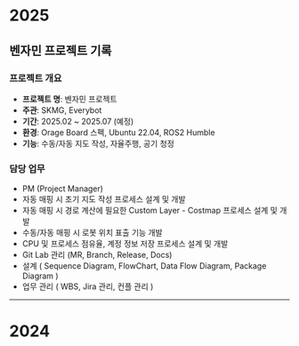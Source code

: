 # 2025
## 벤자민 프로젝트 기록
### 프로젝트 개요  
- **프로젝트 명**: 벤자민 프로젝트  
- **주관**: SKMG, Everybot  
- **기간**: 2025.02 ~ 2025.07 (예정)
- **환경**: Orage Board 스펙, Ubuntu 22.04, ROS2 Humble
- **기능**: 수동/자동 지도 작성, 자율주행, 공기 청정
### 담당 업무  
- PM (Project Manager)
- 자동 매핑 시 초기 지도 작성 프로세스 설계 및 개발  
- 자동 매핑 시 경로 계산에 필요한 Custom Layer - Costmap 프로세스 설계 및 개발  
- 수동/자동 매핑 시 로봇 위치 표출 기능 개발
- CPU 및 프로세스 점유율, 계정 정보 저장 프로세스 설계 및 개발
- Git Lab 관리 (MR, Branch, Release, Docs)
- 설계 ( Sequence Diagram, FlowChart, Data Flow Diagram, Package Diagram )
- 업무 관리 ( WBS, Jira 관리, 컨플 관리 )
---
# 2024
